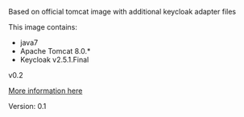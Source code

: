 Based on official tomcat image with additional keycloak adapter files

This image contains:
- java7
- Apache Tomcat 8.0.*
- Keycloak v2.5.1.Final


v0.2

[More information here](https://keycloak.gitbooks.io/securing-client-applications-guide/content/topics/oidc/java/tomcat-adapter.html)

Version: 0.1



